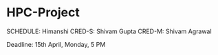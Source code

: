 # HPC-Project

SCHEDULE: Himanshi
CRED-S: Shivam Gupta
CRED-M: Shivam Agrawal

Deadline: 15th April, Monday, 5 PM